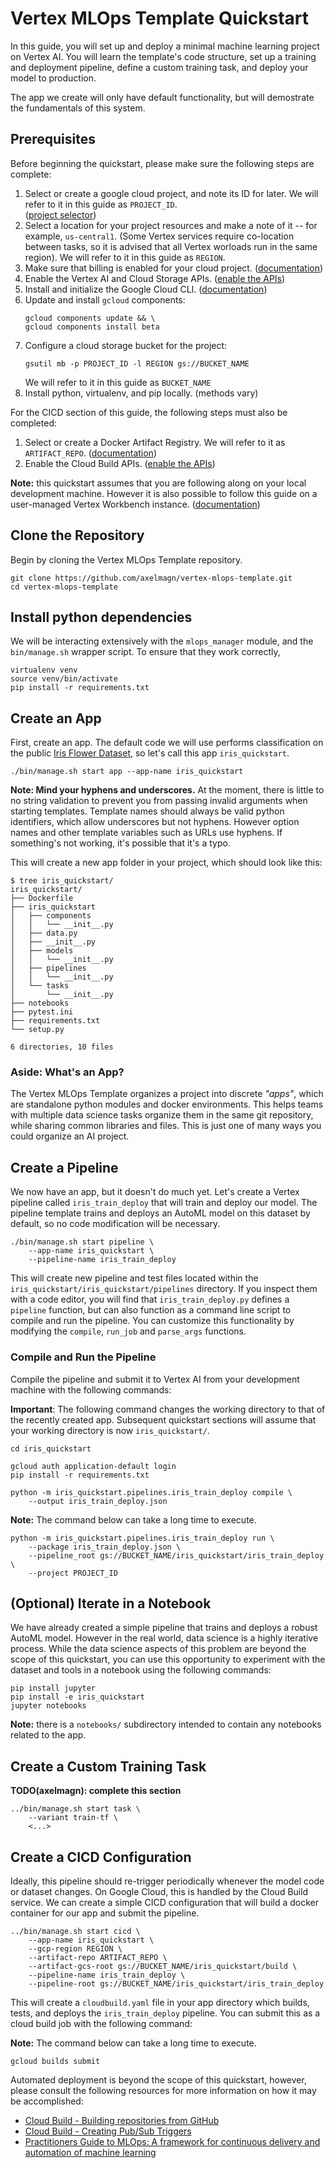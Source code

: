 # Vertex MLOps Template Quickstart

In this guide, you will set up and deploy a minimal machine learning project on 
Vertex AI. You will learn the template's code structure, set up a training and 
deployment pipeline, define a custom training task, and deploy your model to 
production.

The app we create will only have default functionality, but will demostrate the 
fundamentals of this system.


## Prerequisites

Before beginning the quickstart, please make sure the following steps are 
complete:

1. Select or create a google cloud project, and note its ID for later.  We will
    refer to it in this guide as `PROJECT_ID`.  
    ([project selector](https://console.cloud.google.com/projectselector2/home/dashboard))
2. Select a location for your project resources and make a note of it -- for
    example, `us-central1`. (Some Vertex services require co-location between
    tasks, so it is advised that all Vertex worloads run in the same region). We
    will refer to it in this guide as `REGION`.
2. Make sure that billing is enabled for your cloud project.
    ([documentation](https://cloud.google.com/billing/docs/how-to/modify-project#confirm_billing_is_enabled_on_a_project))
3. Enable the Vertex AI and Cloud Storage APIs. 
    ([enable the APIs](https://console.cloud.google.com/flows/enableapi?apiid=aiplatform.googleapis.com,storage-component.googleapis.com))
4. Install and initialize the Google Cloud CLI. ([documentation](https://cloud.google.com/sdk/docs/install))
5. Update and install `gcloud` components:
    ```
    gcloud components update && \
    gcloud components install beta
    ```
6. Configure a cloud storage bucket for the project:
    ```
    gsutil mb -p PROJECT_ID -l REGION gs://BUCKET_NAME
    ```
    We will refer to it in this guide as `BUCKET_NAME`
7. Install python, virtualenv, and pip locally. (methods vary)

For the CICD section of this guide, the following steps must also be completed:

1. Select or create a Docker Artifact Registry.  We will refer to it as
    `ARTIFACT_REPO`. 
    ([documentation](https://cloud.google.com/artifact-registry/docs/docker/quickstart))
2. Enable the Cloud Build APIs. 
    ([enable the APIs](https://console.cloud.google.com/flows/enableapi?apiid=cloudbuild.googleapis.com,%20artifactregistry.googleapis.com))

**Note:** this quickstart assumes that you are following along on your local
development machine.  However it is also possible to follow this guide on a
user-managed Vertex Workbench instance. 
([documentation](https://cloud.google.com/vertex-ai/docs/workbench/user-managed/quickstart-create-console))
    
## Clone the Repository

Begin by cloning the Vertex MLOps Template repository.

```
git clone https://github.com/axelmagn/vertex-mlops-template.git
cd vertex-mlops-template
```

## Install python dependencies

We will be interacting extensively with the `mlops_manager` module, and the
`bin/manage.sh` wrapper script. To ensure that they work correctly, 

```
virtualenv venv
source venv/bin/activate
pip install -r requirements.txt
```

## Create an App

First, create an app.  The default code we will use performs classification on
the public [Iris Flower Dataset](https://archive.ics.uci.edu/ml/datasets/iris),
so let's call this app `iris_quickstart`. 

```
./bin/manage.sh start app --app-name iris_quickstart
```

**Note: Mind your hyphens and underscores.**  At the moment, there is little to
no string validation to prevent you from passing invalid arguments when
starting templates. Template names should always be valid python identifiers,
which allow underscores but not hyphens.  However option names and other
template variables such as URLs use hyphens. If something's not working, it's
possible that it's a typo.

This will create a new app folder in your project, which should look like this:

```
$ tree iris_quickstart/
iris_quickstart/
├── Dockerfile
├── iris_quickstart
│   ├── components
│   │   └── __init__.py
│   ├── data.py
│   ├── __init__.py
│   ├── models
│   │   └── __init__.py
│   ├── pipelines
│   │   └── __init__.py
│   └── tasks
│       └── __init__.py
├── notebooks
├── pytest.ini
├── requirements.txt
└── setup.py

6 directories, 10 files
```


### Aside: What's an App?

The Vertex MLOps Template organizes a project into discrete *"apps"*, which are 
standalone python modules and docker environments. This helps teams with 
multiple data science tasks organize them in the same git repository, while
sharing common libraries and files. This is just one of many ways you could
organize an AI project.


## Create a Pipeline

We now have an app, but it doesn't do much yet.  Let's create a Vertex pipeline 
called `iris_train_deploy` that will train and deploy our model.  The pipeline
template trains and deploys an AutoML model on this dataset by default, so no
code modification will be necessary.

```
./bin/manage.sh start pipeline \
    --app-name iris_quickstart \
    --pipeline-name iris_train_deploy
```

This will create new pipeline and test files located within the
`iris_quickstart/iris_quickstart/pipelines` directory. If you inspect them with
a code editor, you will find that `iris_train_deploy.py` defines a `pipeline`
function, but can also function as a command line script to compile and run
the pipeline.  You can customize this functionality by modifying the `compile`, 
`run_job` and `parse_args` functions.

### Compile and Run the Pipeline

Compile the pipeline and submit it to Vertex AI from your development machine
with the following commands:

**Important**: The following command changes the working directory to that of 
the recently created app.  Subsequent quickstart sections will assume that your
working directory is now `iris_quickstart/`.

```
cd iris_quickstart
```

```
gcloud auth application-default login
pip install -r requirements.txt
```

```
python -m iris_quickstart.pipelines.iris_train_deploy compile \
    --output iris_train_deploy.json
```

**Note:** The command below can take a long time to execute.

```
python -m iris_quickstart.pipelines.iris_train_deploy run \
    --package iris_train_deploy.json \
    --pipeline_root gs://BUCKET_NAME/iris_quickstart/iris_train_deploy \
    --project PROJECT_ID
```

## (Optional) Iterate in a Notebook

We have already created a simple pipeline that trains and deploys a robust 
AutoML model. However in the real world, data science is a highly iterative 
process. While the data science aspects of this problem are beyond the scope
of this quickstart, you can use this opportunity to experiment with the dataset
and tools in a notebook using the following commands:

```
pip install jupyter
pip install -e iris_quickstart
jupyter notebooks
```

**Note:** there is a `notebooks/` subdirectory intended to contain any 
notebooks related to the app.

## Create a Custom Training Task

**TODO(axelmagn): complete this section**

```
../bin/manage.sh start task \
    --variant train-tf \
    <...>
```

## Create a CICD Configuration

Ideally, this pipeline should re-trigger periodically whenever the model code 
or dataset changes.  On Google Cloud, this is handled by the Cloud Build 
service. We can create a simple CICD configuration that will build a docker 
container for our app and submit the pipeline.

```
../bin/manage.sh start cicd \
    --app-name iris_quickstart \
    --gcp-region REGION \
    --artifact-repo ARTIFACT_REPO \
    --artifact-gcs-root gs://BUCKET_NAME/iris_quickstart/build \
    --pipeline-name iris_train_deploy \
    --pipeline-root gs://BUCKET_NAME/iris_quickstart/iris_train_deploy
```

This will create a `cloudbuild.yaml` file in your app directory which builds,
tests, and deploys the `iris_train_deploy` pipeline.  You can submit this as
a cloud build job with the following command:

**Note:** The command below can take a long time to execute.

```
gcloud builds submit
```

Automated deployment is beyond the scope of this quickstart, however, please
consult the following resources for more information on how it may be accomplished:

* [Cloud Build - Building repositories from GitHub](https://cloud.google.com/build/docs/automating-builds/build-repos-from-github)
* [Cloud Build - Creating Pub/Sub Triggers](https://cloud.google.com/build/docs/automating-builds/create-pubsub-triggers)
* [Practitioners Guide to MLOps: A framework for continuous delivery and automation of machine learning](https://cloud.google.com/resources/mlops-whitepaper)
